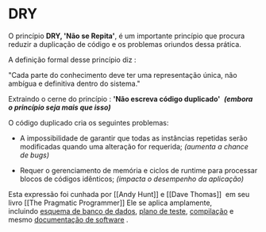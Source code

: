 # DRY

O princípio **DRY, 'Não se Repita'**, é um importante princípio que procura reduzir a duplicação de código e os problemas oriundos dessa prática.

A definição formal desse princípio diz :

"Cada parte do conhecimento deve ter uma representação única, não ambígua e definitiva dentro do sistema."

Extraindo o cerne do princípio : **'Não escreva código duplicado'**  **_(embora o princípio seja mais que isso)_**

O código duplicado cria os seguintes problemas:

-   A impossibilidade de garantir que todas as instâncias repetidas serão modificadas quando uma alteração for requerida; _(aumenta a chance de bugs)_
    
-   Requer o gerenciamento de memória e ciclos de runtime para processar blocos de códigos idênticos; _(impacta o desempenho da aplicação)_

Esta expressão foi cunhada por [[Andy Hunt]] e [[Dave Thomas]]  em seu livro [[The Pragmatic Programmer]] Ele se aplica amplamente, incluindo [esquema de banco de dados](https://pt.wikipedia.org/wiki/Esquema_de_banco_de_dados), [plano de teste](https://en.wikipedia.org/wiki/Test_plan), [compilação](https://pt.wikipedia.org/wiki/Compilador) e mesmo [documentação de software](https://pt.wikipedia.org/wiki/Documenta%C3%A7%C3%A3o_de_software) .
